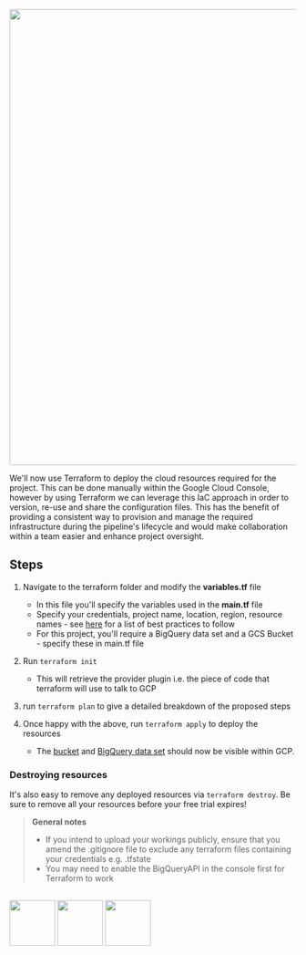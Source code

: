 <p align="center">
 <picture>
 <img src="https://github.com/jackv-murray/lastfm_scrobble_analysis/blob/main/assets/section%202.png" width="800">
 </picture>
 </p>

 We'll now use Terraform to deploy the cloud resources required for the project. This can be done manually within the Google Cloud Console, however by using Terraform we can leverage this IaC approach in order to version, re-use and share the configuration files.
 This has the benefit of providing a consistent way to provision and manage the required infrastructure during the pipeline's lifecycle and would make collaboration within a team easier and enhance project oversight. 

 ## Steps

 1. Navigate to the terraform folder and modify the **variables.tf** file
    * In this file you'll specify the variables used in the **main.tf** file
    * Specify your credentials, project name, location, region, resource names - see [here](https://cloud.google.com/docs/terraform/best-practices-for-terraform) for a list of best practices to follow
    * For this project, you'll require a BigQuery data set and a GCS Bucket - specify these in main.tf file
   

   
3. Run ``` terraform init ```
   * This will retrieve the provider plugin i.e. the piece of code that terraform will use to talk to GCP

4. run ``` terraform plan ``` to give a detailed breakdown of the proposed steps

5. Once happy with the above, run ``` terraform apply ```  to deploy the resources
   * The [bucket](https://console.cloud.google.com/storage/) and [BigQuery data set](https://console.cloud.google.com/bigquery?) should now be visible within GCP.
  
### Destroying resources
It's also easy to remove any deployed resources via ```terraform destroy```. Be sure to remove all your resources before your free trial expires!

> **General notes**
> 
> * If you intend to upload your workings publicly, ensure that you amend the .gitignore file to exclude any terraform files containing your credentials e.g. .tfstate <br/>
> * You may need to enable the BigQueryAPI in the console first for Terraform to work

## 
[<img src="https://github.com/jackv-murray/lastfm_scrobble_analysis/blob/main/assets/back.png" width="80">](https://github.com/jackv-murray/lastfm_scrobble_analysis/blob/main/reproducibility/environment_setup.md)
[<img src="https://github.com/jackv-murray/lastfm_scrobble_analysis/blob/main/assets/home.png" width="80">](https://github.com/jackv-murray/lastfm_scrobble_analysis)
[<img src="https://github.com/jackv-murray/lastfm_scrobble_analysis/blob/main/assets/next.png" width="80">](https://github.com/jackv-murray/lastfm_scrobble_analysis)
